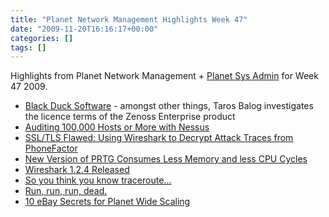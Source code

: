 ```yaml
---
title: "Planet Network Management Highlights Week 47"
date: "2009-11-20T16:16:17+00:00"
categories: []
tags: []
---
```


Highlights from Planet Network Management + <a href="http://planetsysadmin.com/">Planet Sys Admin</a> for Week 47 2009.
<ul>
	<li><a href="http://www.adventuresinoss.com/?p=1234">Black Duck Software</a> - amongst other things, Taros Balog investigates the licence terms of the Zenoss Enterprise product</li>
	<li><a href="http://blog.tenablesecurity.com/2009/11/auditing-100000-hosts-or-more-with-nessus.html">Auditing 100,000 Hosts or More with Nessus</a></li>
	<li><a href="http://laurachappell.blogspot.com/2009/11/ssltls-flawed-using-wireshark-to.html">SSL/TLS Flawed: Using Wireshark to Decrypt Attack Traces from PhoneFactor</a></li>
	<li><a href="http://www.paessler.com/blog/2009/11/16/prtg-7/new-version-of-prtg-consumes-less-memory-and-less-cpu-cycles">New Version of PRTG Consumes Less Memory and less CPU Cycles</a></li>
	<li><a href="http://www.wireshark.org/news/20091116.html">Wireshark 1.2.4 Released</a></li>
	<li><a href="http://www.netomata.com/blog/brent_chapman/2009/11/13/107">So you think you know traceroute...</a></li>
	<li><a href="http://everythingsysadmin.com/2009/11/run-run-run-dead.html">Run, run, run, dead.</a></li>
	<li><a href="http://highscalability.com/blog/2009/11/17/10-ebay-secrets-for-planet-wide-scaling.html">10 eBay Secrets for Planet Wide Scaling</a></li>
</ul>
